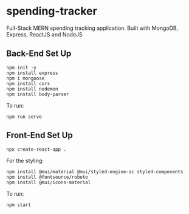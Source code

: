 # spending-tracker
Full-Stack MERN spending tracking application. Built with MongoDB, Express, ReactJS and NodeJS

## Back-End Set Up
```
npm init -y
npm install express
npm i mongoose
npm install cors
npm install nodemon
npm install body-parser
```

To run:
```
npm run serve
```

## Front-End Set Up
```
npx create-react-app .
```
For the styling:
```
npm install @mui/material @mui/styled-engine-sc styled-components
npm install @fontsource/roboto
npm install @mui/icons-material
```

To run:
```
npm start
```